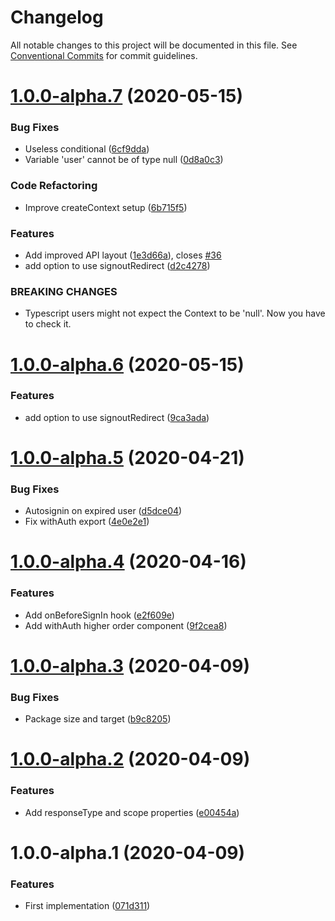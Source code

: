 # Changelog

All notable changes to this project will be documented in this file. See
[Conventional Commits](https://conventionalcommits.org) for commit guidelines.

# [1.0.0-alpha.7](https://github.com/bjerkio/oidc-react/compare/v1.0.0-alpha.6...v1.0.0-alpha.7) (2020-05-15)


### Bug Fixes

* Useless conditional ([6cf9dda](https://github.com/bjerkio/oidc-react/commit/6cf9ddad48728b50c4f17ce7ade18f67ee1faccf))
* Variable 'user' cannot be of type null ([0d8a0c3](https://github.com/bjerkio/oidc-react/commit/0d8a0c3110aec43b4e8c22b6385df8fcbd64147d))


### Code Refactoring

* Improve createContext setup ([6b715f5](https://github.com/bjerkio/oidc-react/commit/6b715f5ad8f78fdb1306cfc399b5f26a2bdc5a14))


### Features

* Add improved API layout ([1e3d66a](https://github.com/bjerkio/oidc-react/commit/1e3d66a1d336d6f0e6e6310e33b4061e9c50e46a)), closes [#36](https://github.com/bjerkio/oidc-react/issues/36)
* add option to use signoutRedirect ([d2c4278](https://github.com/bjerkio/oidc-react/commit/d2c42782edd676ae68ccedf45dde18d696f32447))


### BREAKING CHANGES

* Typescript users might not expect the Context to be 'null'. Now you have to check
it.

# [1.0.0-alpha.6](https://github.com/bjerkio/oidc-react/compare/v1.0.0-alpha.5...v1.0.0-alpha.6) (2020-05-15)


### Features

* add option to use signoutRedirect ([9ca3ada](https://github.com/bjerkio/oidc-react/commit/9ca3ada0e2ef1fdba81397ec2044928cc5844a87))

# [1.0.0-alpha.5](https://github.com/bjerkio/oidc-react/compare/v1.0.0-alpha.4...v1.0.0-alpha.5) (2020-04-21)


### Bug Fixes

* Autosignin on expired user ([d5dce04](https://github.com/bjerkio/oidc-react/commit/d5dce04f51bdfcff49ab622f60875aedfe17fdb5))
* Fix withAuth export ([4e0e2e1](https://github.com/bjerkio/oidc-react/commit/4e0e2e11675eda83fc543779d53f51f2ff96284e))

# [1.0.0-alpha.4](https://github.com/bjerkio/oidc-react/compare/v1.0.0-alpha.3...v1.0.0-alpha.4) (2020-04-16)


### Features

* Add onBeforeSignIn hook ([e2f609e](https://github.com/bjerkio/oidc-react/commit/e2f609ef205cc05f4040a6281460ccd2a2441e35))
* Add withAuth higher order component ([9f2cea8](https://github.com/bjerkio/oidc-react/commit/9f2cea8c74476a7e74490cd8ae18e82a832d18e0))

# [1.0.0-alpha.3](https://github.com/bjerkio/oidc-react/compare/v1.0.0-alpha.2...v1.0.0-alpha.3) (2020-04-09)


### Bug Fixes

* Package size and target ([b9c8205](https://github.com/bjerkio/oidc-react/commit/b9c820524cd34f030d823af867df3d51ad2d2bd7))

# [1.0.0-alpha.2](https://github.com/bjerkio/oidc-react/compare/v1.0.0-alpha.1...v1.0.0-alpha.2) (2020-04-09)


### Features

* Add responseType and scope properties ([e00454a](https://github.com/bjerkio/oidc-react/commit/e00454a50606d287063a3134cfe3740e2ee360f8))

# 1.0.0-alpha.1 (2020-04-09)


### Features

* First implementation ([071d311](https://github.com/bjerkio/oidc-react/commit/071d311b7bd4810648c7a18150e2d98e23328258))
